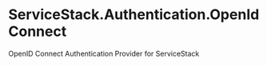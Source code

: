 # ServiceStack.Authentication.OpenIdConnect
OpenID Connect Authentication Provider for ServiceStack
